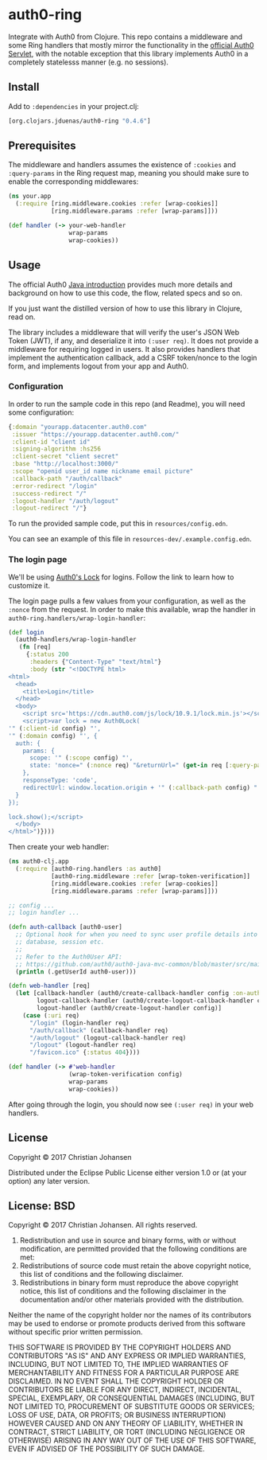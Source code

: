 # auth0-ring

Integrate with Auth0 from Clojure. This repo contains a middleware and some Ring
handlers that mostly mirror the functionality in
the [official Auth0 Servlet](https://github.com/auth0/auth0-servlet), with the
notable exception that this library implements Auth0 in a completely statelesss
manner (e.g. no sessions).

## Install

Add to `:dependencies` in your project.clj:

```clj
[org.clojars.jduenas/auth0-ring "0.4.6"]
```

## Prerequisites

The middleware and handlers assumes the existence of `:cookies` and
`:query-params` in the Ring request map, meaning you should make sure to enable
the corresponding middlewares:

```clj
(ns your.app
  (:require [ring.middleware.cookies :refer [wrap-cookies]]
            [ring.middleware.params :refer [wrap-params]]))

(def handler (-> your-web-handler
                 wrap-params
                 wrap-cookies))
```

## Usage

The official
Auth0 [Java introduction](https://auth0.com/docs/quickstart/webapp/java)
provides much more details and background on how to use this code, the flow,
related specs and so on.

If you just want the distilled version of how to use this library in Clojure,
read on.

The library includes a middleware that will verify the user's JSON Web Token
(JWT), if any, and deserialize it into `(:user req)`. It does not provide a
middleware for requiring logged in users. It also provides handlers that
implement the authentication callback, add a CSRF token/nonce to the login form,
and implements logout from your app and Auth0.

### Configuration

In order to run the sample code in this repo (and Readme), you will need some
configuration:

```clj
{:domain "yourapp.datacenter.auth0.com"
 :issuer "https://yourapp.datacenter.auth0.com/"
 :client-id "client id"
 :signing-algorithm :hs256
 :client-secret "client secret"
 :base "http://localhost:3000/"
 :scope "openid user_id name nickname email picture"
 :callback-path "/auth/callback"
 :error-redirect "/login"
 :success-redirect "/"
 :logout-handler "/auth/logout"
 :logout-redirect "/"}
```

To run the provided sample code, put this in `resources/config.edn`.

You can see an example of this file in `resources-dev/.example.config.edn`.

### The login page

We'll be using [Auth0's Lock](https://auth0.com/docs/libraries/lock) for logins.
Follow the link to learn how to customize it.

The login page pulls a few values from your configuration, as well as the
`:nonce` from the request. In order to make this available, wrap the handler in
`auth0-ring.handlers/wrap-login-handler`:

```clj
(def login
  (auth0-handlers/wrap-login-handler
   (fn [req]
     {:status 200
      :headers {"Content-Type" "text/html"}
      :body (str "<!DOCTYPE html>
<html>
  <head>
    <title>Login</title>
  </head>
  <body>
    <script src='https://cdn.auth0.com/js/lock/10.9.1/lock.min.js'></script>
    <script>var lock = new Auth0Lock(
'" (:client-id config) "',
'" (:domain config) "', {
  auth: {
    params: {
      scope: '" (:scope config) "',
      state: 'nonce=" (:nonce req) "&returnUrl=" (get-in req [:query-params "returnUrl"]) "'
    },
    responseType: 'code',
    redirectUrl: window.location.origin + '" (:callback-path config) "'
  }
});

lock.show();</script>
  </body>
</html>")})))
```

Then create your web handler:

```clj
(ns auth0-clj.app
  (:require [auth0-ring.handlers :as auth0]
            [auth0-ring.middleware :refer [wrap-token-verification]]
            [ring.middleware.cookies :refer [wrap-cookies]]
            [ring.middleware.params :refer [wrap-params]]))

;; config ...
;; login handler ...

(defn auth-callback [auth0-user]
  ;; Optional hook for when you need to sync user profile details into a local
  ;; database, session etc.
  ;;
  ;; Refer to the Auth0User API:
  ;; https://github.com/auth0/auth0-java-mvc-common/blob/master/src/main/java/com/auth0/Auth0User.java
  (println (.getUserId auth0-user)))

(defn web-handler [req]
  (let [callback-handler (auth0/create-callback-handler config :on-authenticated auth-callback)
        logout-callback-handler (auth0/create-logout-callback-handler config)
        logout-handler (auth0/create-logout-handler config)]
    (case (:uri req)
      "/login" (login-handler req)
      "/auth/callback" (callback-handler req)
      "/auth/logout" (logout-callback-handler req)
      "/logout" (logout-handler req)
      "/favicon.ico" {:status 404})))

(def handler (-> #'web-handler
                 (wrap-token-verification config)
                 wrap-params
                 wrap-cookies))
```

After going through the login, you should now see `(:user req)` in your web
handlers.

## License

Copyright © 2017 Christian Johansen

Distributed under the Eclipse Public License either version 1.0 or (at
your option) any later version.


## License: BSD

Copyright © 2017 Christian Johansen. All rights reserved.

1. Redistribution and use in source and binary forms, with or without
   modification, are permitted provided that the following conditions are met:
2. Redistributions of source code must retain the above copyright notice, this
   list of conditions and the following disclaimer.
3. Redistributions in binary form must reproduce the above copyright notice,
   this list of conditions and the following disclaimer in the documentation
   and/or other materials provided with the distribution.

Neither the name of the copyright holder nor the names of its contributors may
be used to endorse or promote products derived from this software without
specific prior written permission.

THIS SOFTWARE IS PROVIDED BY THE COPYRIGHT HOLDERS AND CONTRIBUTORS "AS IS" AND
ANY EXPRESS OR IMPLIED WARRANTIES, INCLUDING, BUT NOT LIMITED TO, THE IMPLIED
WARRANTIES OF MERCHANTABILITY AND FITNESS FOR A PARTICULAR PURPOSE ARE
DISCLAIMED. IN NO EVENT SHALL THE COPYRIGHT HOLDER OR CONTRIBUTORS BE LIABLE FOR
ANY DIRECT, INDIRECT, INCIDENTAL, SPECIAL, EXEMPLARY, OR CONSEQUENTIAL DAMAGES
(INCLUDING, BUT NOT LIMITED TO, PROCUREMENT OF SUBSTITUTE GOODS OR SERVICES;
LOSS OF USE, DATA, OR PROFITS; OR BUSINESS INTERRUPTION) HOWEVER CAUSED AND ON
ANY THEORY OF LIABILITY, WHETHER IN CONTRACT, STRICT LIABILITY, OR TORT
(INCLUDING NEGLIGENCE OR OTHERWISE) ARISING IN ANY WAY OUT OF THE USE OF THIS
SOFTWARE, EVEN IF ADVISED OF THE POSSIBILITY OF SUCH DAMAGE.
